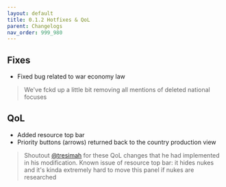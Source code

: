 ```yaml
---
layout: default
title: 0.1.2 Hotfixes & QoL
parent: Changelogs
nav_order: 999_980
---
```

## Fixes
* Fixed bug related to war economy law
> We've fckd up a little bit removing all mentions of deleted national focuses

## QoL
* Added resource top bar 
* Priority buttons (arrows) returned back to the country production view
> Shoutout  [@tresimah](https://github.com/tresimah) for these QoL changes that he had implemented in his modification.
> Known issue of resource top bar: it hides nukes and it's kinda extremely hard to move this panel if nukes are researched